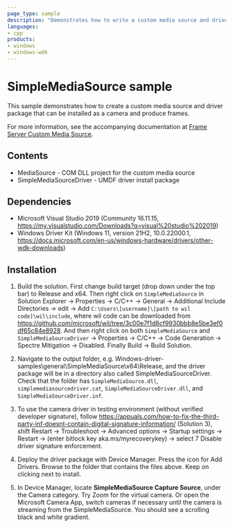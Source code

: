 ```yaml
---
page_type: sample
description: "Demonstrates how to write a custom media source and driver package."
languages:
- cpp
products:
- windows
- windows-wdk
---
```


# SimpleMediaSource sample

This sample demonstrates how to create a custom media source and driver package that can be installed as a camera and produce frames.

For more information, see the accompanying documentation at [Frame Server Custom Media Source](https://docs.microsoft.com/windows-hardware/drivers/stream/frame-server-custom-media-source).

## Contents

- MediaSource - COM DLL project for the custom media source
- SimpleMediaSourceDriver - UMDF driver install package

## Dependencies

- Microsoft Visual Studio 2019 (Community 16.11.15, https://my.visualstudio.com/Downloads?q=visual%20studio%202019)
- Windows Driver Kit (Windows 11, version 21H2, 10.0.22000.1, https://docs.microsoft.com/en-us/windows-hardware/drivers/other-wdk-downloads)

## Installation

1. Build the solution. First change build target (drop down under the top bar) to Release and x64. Then right click on `SimpleMediaSource` in Solution Explorer -> Properties -> C/C++ -> General -> Additional Include Directories -> edit -> Add `C:\Users\[username]\[path to wil code]\wil\include`, where wil code can be downloaded from https://github.com/microsoft/wil/tree/3c00e7f1d8cf9930bbb8e5be3ef0df65c84e8928. And then right click on both `SimpleMediaSource` and `SimpleMediaSourceDriver` -> Properties -> C/C++ -> Code Generation -> Spectre Mitigation -> Disabled. Finally Build -> Build Solution.

2. Navigate to the output folder, e.g. Windows-driver-samples\general\SimpleMediaSource\x64\Release, and the driver package will be in a directory also called SimpleMediaSourceDriver. Check that the folder has `SimpleMediaSource.dll`, `simplemediasourcedriver.cat`, `SimpleMediaSourceDriver.dll`, and `SimpleMediaSourceDriver.inf`.

3. To use the camera driver in testing environment (without verified developer signature), follow https://appuals.com/how-to-fix-the-third-party-inf-doesnt-contain-digital-signature-information/ (Solution 3), shift Restart -> Troubleshoot -> Advanced options -> Startup settings -> Restart -> (enter bitlock key aka.ms/myrecoverykey) -> select 7 Disable driver signature enforcement.

4. Deploy the driver package with Device Manager. Press the icon for Add Drivers. Browse to the folder that contains the files above. Keep on clicking next to install.

5. In Device Manager, locate **SimpleMediaSource Capture Source**, under the Camera category. Try Zoom for the virtual camera. Or open the Microsoft Camera App, switch cameras if necessary until the camera is streaming from the SimpleMediaSource. You should see a scrolling black and white gradient.
